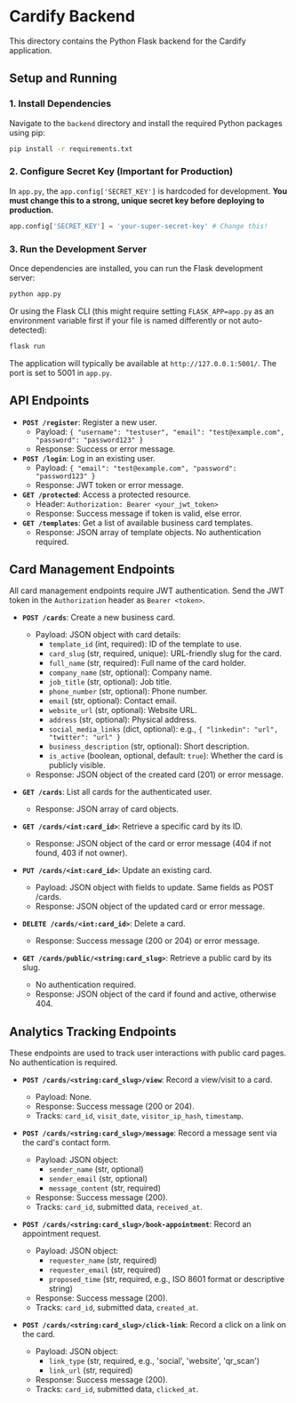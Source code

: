 # Cardify Backend

This directory contains the Python Flask backend for the Cardify application.

## Setup and Running

### 1. Install Dependencies

Navigate to the `backend` directory and install the required Python packages using pip:

```bash
pip install -r requirements.txt
```

### 2. Configure Secret Key (Important for Production)

In `app.py`, the `app.config['SECRET_KEY']` is hardcoded for development. **You must change this to a strong, unique secret key before deploying to production.**

```python
app.config['SECRET_KEY'] = 'your-super-secret-key' # Change this!
```

### 3. Run the Development Server

Once dependencies are installed, you can run the Flask development server:

```bash
python app.py
```

Or using the Flask CLI (this might require setting `FLASK_APP=app.py` as an environment variable first if your file is named differently or not auto-detected):

```bash
flask run
```

The application will typically be available at `http://127.0.0.1:5001/`. The port is set to 5001 in `app.py`.

## API Endpoints

*   **`POST /register`**: Register a new user.
    *   Payload: `{ "username": "testuser", "email": "test@example.com", "password": "password123" }`
    *   Response: Success or error message.
*   **`POST /login`**: Log in an existing user.
    *   Payload: `{ "email": "test@example.com", "password": "password123" }`
    *   Response: JWT token or error message.
*   **`GET /protected`**: Access a protected resource.
    *   Header: `Authorization: Bearer <your_jwt_token>`
    *   Response: Success message if token is valid, else error.
*   **`GET /templates`**: Get a list of available business card templates.
    *   Response: JSON array of template objects. No authentication required.

## Card Management Endpoints

All card management endpoints require JWT authentication. Send the JWT token in the `Authorization` header as `Bearer <token>`.

*   **`POST /cards`**: Create a new business card.
    *   Payload: JSON object with card details:
        *   `template_id` (int, required): ID of the template to use.
        *   `card_slug` (str, required, unique): URL-friendly slug for the card.
        *   `full_name` (str, required): Full name of the card holder.
        *   `company_name` (str, optional): Company name.
        *   `job_title` (str, optional): Job title.
        *   `phone_number` (str, optional): Phone number.
        *   `email` (str, optional): Contact email.
        *   `website_url` (str, optional): Website URL.
        *   `address` (str, optional): Physical address.
        *   `social_media_links` (dict, optional): e.g., `{ "linkedin": "url", "twitter": "url" }`
        *   `business_description` (str, optional): Short description.
        *   `is_active` (boolean, optional, default: `true`): Whether the card is publicly visible.
    *   Response: JSON object of the created card (201) or error message.

*   **`GET /cards`**: List all cards for the authenticated user.
    *   Response: JSON array of card objects.

*   **`GET /cards/<int:card_id>`**: Retrieve a specific card by its ID.
    *   Response: JSON object of the card or error message (404 if not found, 403 if not owner).

*   **`PUT /cards/<int:card_id>`**: Update an existing card.
    *   Payload: JSON object with fields to update. Same fields as POST /cards.
    *   Response: JSON object of the updated card or error message.

*   **`DELETE /cards/<int:card_id>`**: Delete a card.
    *   Response: Success message (200 or 204) or error message.

*   **`GET /cards/public/<string:card_slug>`**: Retrieve a public card by its slug.
    *   No authentication required.
    *   Response: JSON object of the card if found and active, otherwise 404.

## Analytics Tracking Endpoints

These endpoints are used to track user interactions with public card pages. No authentication is required.

*   **`POST /cards/<string:card_slug>/view`**: Record a view/visit to a card.
    *   Payload: None.
    *   Response: Success message (200 or 204).
    *   Tracks: `card_id`, `visit_date`, `visitor_ip_hash`, `timestamp`.

*   **`POST /cards/<string:card_slug>/message`**: Record a message sent via the card's contact form.
    *   Payload: JSON object:
        *   `sender_name` (str, optional)
        *   `sender_email` (str, optional)
        *   `message_content` (str, required)
    *   Response: Success message (200).
    *   Tracks: `card_id`, submitted data, `received_at`.

*   **`POST /cards/<string:card_slug>/book-appointment`**: Record an appointment request.
    *   Payload: JSON object:
        *   `requester_name` (str, required)
        *   `requester_email` (str, required)
        *   `proposed_time` (str, required, e.g., ISO 8601 format or descriptive string)
    *   Response: Success message (200).
    *   Tracks: `card_id`, submitted data, `created_at`.

*   **`POST /cards/<string:card_slug>/click-link`**: Record a click on a link on the card.
    *   Payload: JSON object:
        *   `link_type` (str, required, e.g., 'social', 'website', 'qr_scan')
        *   `link_url` (str, required)
    *   Response: Success message (200).
    *   Tracks: `card_id`, submitted data, `clicked_at`.
